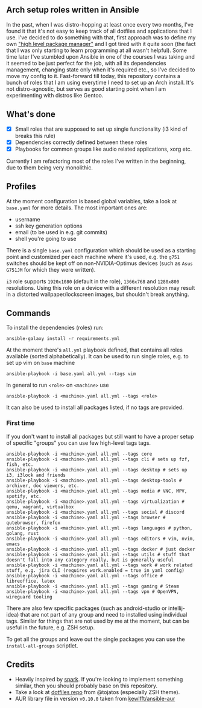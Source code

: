 ## Arch setup roles written in Ansible

In the past, when I was distro-hopping at least once every two months, I've found it that it's not easy to keep track of all dotfiles and applications that I use.
I've decided to do something with that, first approach was to define my own ["high level package manager"](https://github.com/dezeroku/i3_config) and I got tired with it quite soon (the fact that I was only starting to learn programming at all wasn't helpful).
Some time later I've stumbled upon Ansible in one of the courses I was taking and it seemed to be just perfect for the job, with all its dependencies management, changing state only when it's required etc., so I've decided to move my config to it.
Fast-forward till today, this repository contains a bunch of roles that I am using everytime I need to set up an Arch install.
It's not distro-agnostic, but serves as good starting point when I am experimenting with distros like Gentoo.

## What's done

- [x] Small roles that are supposed to set up single functionality (i3 kind of breaks this rule)
- [x] Dependencies correctly defined between these roles
- [x] Playbooks for common groups like audio related applications, xorg etc.

Currently I am refactoring most of the roles I've written in the beginning, due to them being very monolithic.

## Profiles

At the moment configuration is based global variables, take a look at `base.yaml` for more details. The most important ones are:
* username
* ssh key generation options
* email (to be used in e.g. git commits)
* shell you're going to use

There is a single `base.yaml` configuration which should be used as a starting point and customized per each machine where it's used, e.g. the `g751` switches should be kept off on non-NVIDIA-Optimus devices (such as `Asus G751JM` for which they were written).

`i3` role supports `1920x1080` (default in the role), `1366x768` and `1280x800` resolutions.
Using this role on a device with a different resolution may result in a distorted wallpaper/lockscreen images, but shouldn't break anything.

## Commands

To install the dependencies (roles) run:
```
ansible-galaxy install -r requirements.yml
```

At the moment there's `all.yml` playbook defined, that contains all roles available (sorted alphabetically).
It can be used to run single roles, e.g. to set up vim on `base` machine
```
ansible-playbook -i base.yaml all.yml --tags vim
```

In general to run `<role>` on `<machine>` use
```
ansible-playbook -i <machine>.yaml all.yml --tags <role>
```

It can also be used to install all packages listed, if no tags are provided.

### First time
If you don't want to install all packages but still want to have a proper setup of specific "groups" you can use few high-level tags tags.
```
ansible-playbook -i <machine>.yaml all.yml --tags core
ansible-playbook -i <machine>.yaml all.yml --tags cli # sets up fzf, fish, etc.
ansible-playbook -i <machine>.yaml all.yml --tags desktop # sets up i3, i3lock and friends
ansible-playbook -i <machine>.yaml all.yml --tags desktop-tools # archiver, doc viewers, etc.
ansible-playbook -i <machine>.yaml all.yml --tags media # VNC, MPV, spotify, etc.
ansible-playbook -i <machine>.yaml all.yml --tags virtualization # qemu, vagrant, virtualbox
ansible-playbook -i <machine>.yaml all.yml --tags social # discord
ansible-playbook -i <machine>.yaml all.yml --tags browser # qutebrowser, firefox
ansible-playbook -i <machine>.yaml all.yml --tags languages # python, golang, rust
ansible-playbook -i <machine>.yaml all.yml --tags editors # vim, nvim, emacs
ansible-playbook -i <machine>.yaml all.yml --tags docker # just docker
ansible-playbook -i <machine>.yaml all.yml --tags utils # stuff that doesn't fall into any category really, but is generally useful
ansible-playbook -i <machine>.yaml all.yml --tags work # work related stuff, e.g. jira CLI (requires work.enabled = true in yaml config)
ansible-playbook -i <machine>.yaml all.yml --tags office # libreoffice, latex
ansible-playbook -i <machine>.yaml all.yml --tags gaming # Steam
ansible-playbook -i <machine>.yaml all.yml --tags vpn # OpenVPN, wireguard tooling
```

There are also few specific packages (such as android-studio or intellij-idea) that are not part of any group and need to installed using individual tags.
Similar for things that are not used by me at the moment, but can be useful in the future, e.g. ZSH setup.

To get all the groups and leave out the single packages you can use the `install-all-groups` scriptlet.

## Credits

* Heavily inspired by [spark](https://github.com/pigmonkey/spark). If you're looking to implement something similar, then you should probably base on this repository.
* Take a look at [dotfiles repo](https://github.com/tojatos/dotfiles) from @tojatos (especially ZSH theme).
* AUR library file in version `v0.10.0` taken from [kewlfft/ansible-aur](https://github.com/kewlfft/ansible-aur)
